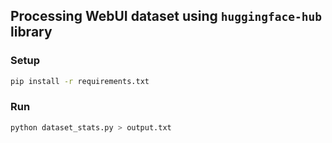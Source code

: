 ## Processing WebUI dataset using `huggingface-hub` library

### Setup
```bash
pip install -r requirements.txt
```

### Run
```bash
python dataset_stats.py > output.txt
```

